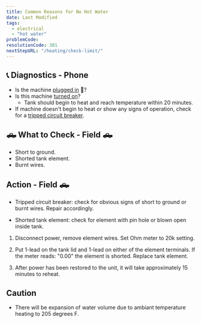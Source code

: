 ```yaml
---
title: Common Reasons for No Hot Water
date: Last Modified 
tags:
  - electrical
  - "hot water"
problemCode:
resolutionCode: 301
nextStepURL: "/heating/check-limit/"
---
```

## 📞 Diagnostics - Phone

- Is the machine [plugged in](/smartbrew/connect-machine/) 🔌?
- Is this machine [turned on]((/smartbrew/turn-on-machine/))?
    - Tank should begin to heat and reach temperature within 20 minutes.
- If machine doesn't begin to heat or show any signs of operation, check for a [tripped circuit breaker](/smartbrew/check-circuit-breaker/).

## 🛻 What to Check - Field 🛻

- Short to ground.
- Shorted tank element.
- Burnt wires.

## Action - Field 🛻

- Tripped circuit breaker: check for obvious signs of short to ground or burnt wires. Repair accordingly.

- Shorted tank element: check for element with pin hole or blown open inside tank.

1) Disconnect power, remove element wires. Set Ohm meter to 20k setting.

2) Put 1-lead on the tank lid and 1-lead on either of the element terminals. If the meter reads: "0.00" the element is shorted. Replace tank element.

3) After power has been restored to the unit, it will take approximately 15 minutes to reheat.

## Caution

- There will be expansion of water volume due to ambiant temperature heating to 205 degrees F.
